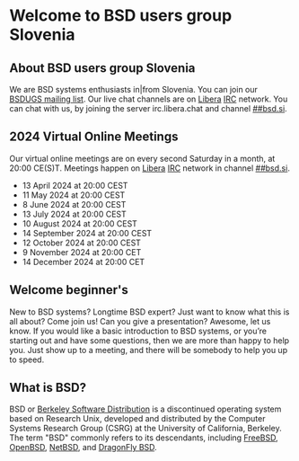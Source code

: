 # Welcome to BSD users group Slovenia

## About BSD users group Slovenia
We are BSD systems enthusiasts in|from Slovenia. You can join our [BSDUGS mailing list](https://groups.io/g/bsd). Our live chat channels are on [Libera](http://www.libera.chat) [IRC](https://en.wikipedia.org/wiki/Internet_Relay_Chat) network. You can chat with us, by joining the server irc.libera.chat and channel [##bsd.si](https://web.libera.chat/##bsd.si).

## 2024 Virtual Online Meetings
Our virtual online meetings are on every second Saturday in a month, at 20:00 CE(S)T. Meetings happen on [Libera](http://www.libera.chat) [IRC](https://en.wikipedia.org/wiki/Internet_Relay_Chat) network in channel [##bsd.si](https://web.libera.chat/##bsd.si).
* 13 April 2024 at 20:00 CEST
* 11 May 2024 at 20:00 CEST
* 8 June 2024 at 20:00 CEST
* 13 July 2024 at 20:00 CEST
* 10 August 2024 at 20:00 CEST
* 14 September 2024 at 20:00 CEST
* 12 October 2024 at 20:00 CEST
* 9 November 2024 at 20:00 CET
* 14 December 2024 at 20:00 CET

## Welcome beginner's
New to BSD systems? Longtime BSD expert? Just want to know what this is all about? Come join us! Can you give a presentation? Awesome, let us know. If you would like a basic introduction to BSD systems, or you’re starting out and have some questions, then we are more than happy to help you. Just show up to a meeting, and there will be somebody to help you up to speed.

## What is BSD?
BSD or [Berkeley Software Distribution](https://en.wikipedia.org/wiki/Berkeley_Software_Distribution) is a discontinued operating system based on Research Unix, developed and distributed by the Computer Systems Research Group (CSRG) at the University of California, Berkeley. The term "BSD" commonly refers to its descendants, including [FreeBSD](https://www.freebsd.org/), [OpenBSD](https://www.openbsd.org/), [NetBSD](https://www.netbsd.org/), and [DragonFly BSD](https://www.dragonflybsd.org/).
